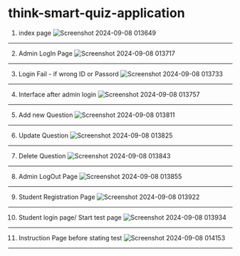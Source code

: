 # think-smart-quiz-application


1. index page
![Screenshot 2024-09-08 013649](https://github.com/user-attachments/assets/15137544-bf76-4323-b3c4-9b7d3a680939)
---
2. Admin LogIn Page
![Screenshot 2024-09-08 013717](https://github.com/user-attachments/assets/ea210a5b-fefc-4d59-8936-f81892965b6c)
---
3. Login Fail - if wrong ID or Passord
![Screenshot 2024-09-08 013733](https://github.com/user-attachments/assets/82e3e731-8dd1-4547-9bf9-6ec714556f17)
---
4. Interface after admin login
![Screenshot 2024-09-08 013757](https://github.com/user-attachments/assets/da5077b8-7abf-4dba-8c9c-0def470881b8)
---
5. Add new Question
![Screenshot 2024-09-08 013811](https://github.com/user-attachments/assets/a4ec3866-b4c7-43d0-b985-6abf6293e495)
---
6. Update Question
![Screenshot 2024-09-08 013825](https://github.com/user-attachments/assets/7e49d7f7-a0da-41b0-a010-df48eb2ed3c3)
---
7. Delete Question
![Screenshot 2024-09-08 013843](https://github.com/user-attachments/assets/0cbef807-2a87-460d-b4d2-bf804fd1191f)
---
8. Admin LogOut Page 
![Screenshot 2024-09-08 013855](https://github.com/user-attachments/assets/5fa76035-3bb0-4728-9c2f-61c930449b67)
---
9. Student Registration Page
![Screenshot 2024-09-08 013922](https://github.com/user-attachments/assets/5086b69c-5386-4eee-91b7-337847a61f6d)
---
10. Student login page/ Start test page
![Screenshot 2024-09-08 013934](https://github.com/user-attachments/assets/251d7ba1-9fec-42d7-80f8-ae044265bb25)
---
11. Instruction Page before stating test
![Screenshot 2024-09-08 014153](https://github.com/user-attachments/assets/a915f67c-b5fb-46b4-aa22-926051519568)
---

